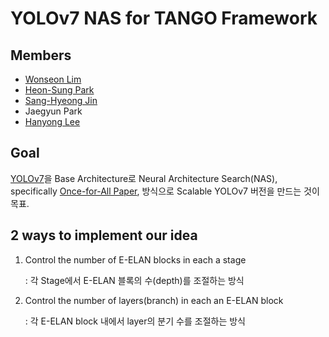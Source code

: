 # YOLOv7 NAS for TANGO Framework

## Members
* [Wonseon Lim](https://github.com/laymond1)
* [Heon-Sung Park](https://github.com/hopo55)
* [Sang-Hyeong Jin](https://github.com/feVeRin)
* Jaegyun Park
* [Hanyong Lee](https://github.com/lhy0718)

## Goal

[YOLOv7](https://github.com/WongKinYiu/yolov7)을 Base Architecture로 Neural Architecture Search(NAS), specifically [Once-for-All Paper](https://github.com/mit-han-lab/once-for-all), 방식으로 Scalable YOLOv7 버전을 만드는 것이 목표.

## 2 ways to implement our idea

1. Control the number of E-ELAN blocks in each a stage 

    : 각 Stage에서 E-ELAN 블록의 수(depth)를 조절하는 방식

2. Control the number of layers(branch) in each an E-ELAN block

    : 각 E-ELAN block 내에서 layer의 분기 수를 조절하는 방식